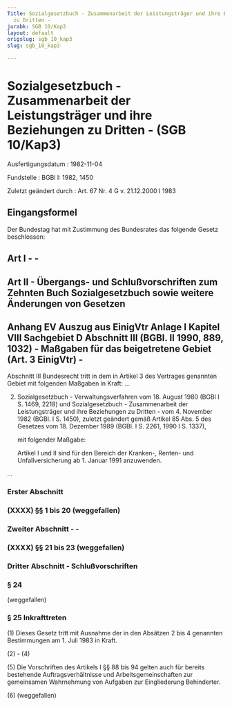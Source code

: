 ```yaml
---
Title: Sozialgesetzbuch - Zusammenarbeit der Leistungsträger und ihre Beziehungen
  zu Dritten -
jurabk: SGB 10/Kap3
layout: default
origslug: sgb_10_kap3
slug: sgb_10_kap3

---
```


# Sozialgesetzbuch - Zusammenarbeit der Leistungsträger und ihre Beziehungen zu Dritten - (SGB 10/Kap3)

Ausfertigungsdatum
:   1982-11-04

Fundstelle
:   BGBl I: 1982, 1450

Zuletzt geändert durch
:   Art. 67 Nr. 4 G v. 21.12.2000 I 1983


## Eingangsformel

Der Bundestag hat mit Zustimmung des Bundesrates das folgende Gesetz
beschlossen:


## Art I - -



## Art II - Übergangs- und Schlußvorschriften zum Zehnten Buch Sozialgesetzbuch sowie weitere Änderungen von Gesetzen



## Anhang EV Auszug aus EinigVtr Anlage I Kapitel VIII Sachgebiet D Abschnitt III (BGBl. II 1990, 889, 1032) - Maßgaben für das beigetretene Gebiet (Art. 3 EinigVtr) -

Abschnitt III
Bundesrecht tritt in dem in Artikel 3 des Vertrages genannten Gebiet
mit folgenden Maßgaben in Kraft:
...

2.  Sozialgesetzbuch - Verwaltungsverfahren vom 18. August 1980 (BGBl I S.
    1469, 2218) und Sozialgesetzbuch - Zusammenarbeit der Leistungsträger
    und ihre Beziehungen zu Dritten - vom 4. November 1982 (BGBl. I S.
    1450), zuletzt geändert gemäß Artikel 85 Abs. 5 des Gesetzes vom 18.
    Dezember 1989 (BGBl. I S. 2261, 1990 I S. 1337),

    mit folgender Maßgabe:

    Artikel I und II sind für den Bereich der Kranken-, Renten- und
    Unfallversicherung ab 1. Januar 1991 anzuwenden.



...


### Erster Abschnitt



### (XXXX) §§ 1 bis 20 (weggefallen)



### Zweiter Abschnitt - -



### (XXXX) §§ 21 bis 23 (weggefallen)



### Dritter Abschnitt - Schlußvorschriften



### § 24

(weggefallen)


### § 25 Inkrafttreten

(1) Dieses Gesetz tritt mit Ausnahme der in den Absätzen 2 bis 4
genannten Bestimmungen am 1. Juli 1983 in Kraft.

(2) - (4)

(5) Die Vorschriften des Artikels I §§ 88 bis 94 gelten auch für
bereits bestehende Auftragsverhältnisse und Arbeitsgemeinschaften zur
gemeinsamen Wahrnehmung von Aufgaben zur Eingliederung Behinderter.

(6) (weggefallen)

